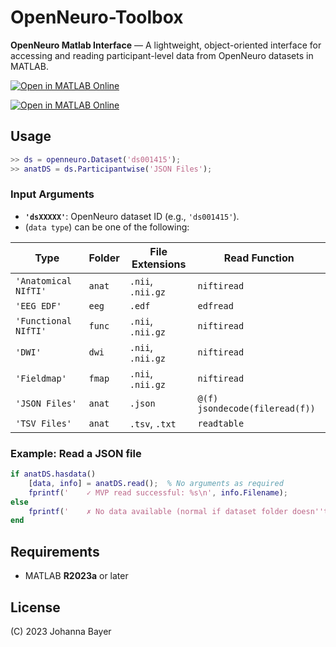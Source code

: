 # OpenNeuro-Toolbox

**OpenNeuro Matlab Interface** — A lightweight, object-oriented interface for accessing and reading participant-level data from OpenNeuro datasets in MATLAB.

[![Open in MATLAB Online](https://www.mathworks.com/images/responsive/global/open-in-matlab-online.svg)](https://matlab.mathworks.com/open/github/v1?repo=likeajumprope/OpenNEURO-toolbox)


[![Open in MATLAB Online](https://www.mathworks.com/images/responsive/global/open-in-matlab-online.svg)](https://matlab.mathworks.com/open/github/v1?repo=likeajumprope/OpenNEURO-toolbox)


##  Usage


```matlab
>> ds = openneuro.Dataset('ds001415');
>> anatDS = ds.Participantwise('JSON Files');
```


### Input Arguments

- **`'dsXXXXX'`**: OpenNeuro dataset ID (e.g., `'ds001415'`).
- (`data type`) can be one of the following:

| Type                | Folder      | File Extensions      | Read Function      |
|---------------------|-------------|-----------------------|--------------------|
| `'Anatomical NIfTI'` | `anat`     | `.nii`, `.nii.gz`     | `niftiread`        |
| `'EEG EDF'`          | `eeg`      | `.edf`                | `edfread`          |
| `'Functional NIfTI'` | `func`     | `.nii`, `.nii.gz`     | `niftiread`        |
| `'DWI'`              | `dwi`      | `.nii`, `.nii.gz`     | `niftiread`        |
| `'Fieldmap'`         | `fmap`     | `.nii`, `.nii.gz`     | `niftiread`        |
| `'JSON Files'`       | `anat`     | `.json`               | `@(f) jsondecode(fileread(f))` |
| `'TSV Files'`        | `anat`     | `.tsv`, `.txt`        | `readtable`        |

### Example: Read a JSON file

```matlab
if anatDS.hasdata()
    [data, info] = anatDS.read();  % No arguments as required
    fprintf('    ✓ MVP read successful: %s\n', info.Filename);
else
    fprintf('    ✗ No data available (normal if dataset folder doesn''t exist)\n');
end
```

##  Requirements

- MATLAB **R2023a** or later

##  License

(C) 2023 Johanna Bayer  

